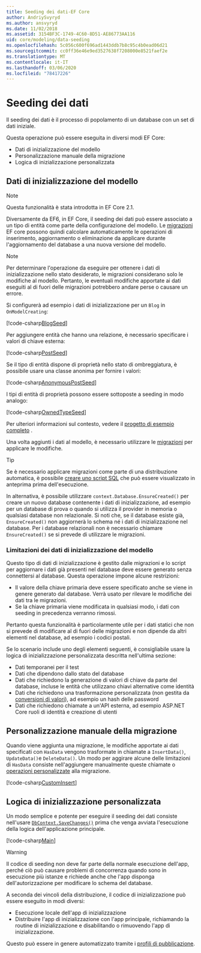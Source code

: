 ```yaml
---
title: Seeding dei dati-EF Core
author: AndriySvyryd
ms.author: ansvyryd
ms.date: 11/02/2018
ms.assetid: 3154BF3C-1749-4C60-8D51-AE86773AA116
uid: core/modeling/data-seeding
ms.openlocfilehash: 5c056c600f696ad1443ddb7b8c95c4b0ead06d21
ms.sourcegitcommit: cc0ff36e46e9ed3527638f7208000e8521faef2e
ms.translationtype: MT
ms.contentlocale: it-IT
ms.lasthandoff: 03/06/2020
ms.locfileid: "78417226"
---
```

# <a name="data-seeding"></a>Seeding dei dati

Il seeding dei dati è il processo di popolamento di un database con un set di dati iniziale.

Questa operazione può essere eseguita in diversi modi EF Core:

* Dati di inizializzazione del modello
* Personalizzazione manuale della migrazione
* Logica di inizializzazione personalizzata

## <a name="model-seed-data"></a>Dati di inizializzazione del modello

> [!NOTE]
> Questa funzionalità è stata introdotta in EF Core 2.1.

Diversamente da EF6, in EF Core, il seeding dei dati può essere associato a un tipo di entità come parte della configurazione del modello. Le [migrazioni](xref:core/managing-schemas/migrations/index) EF core possono quindi calcolare automaticamente le operazioni di inserimento, aggiornamento o eliminazione da applicare durante l'aggiornamento del database a una nuova versione del modello.

> [!NOTE]
> Per determinare l'operazione da eseguire per ottenere i dati di inizializzazione nello stato desiderato, le migrazioni considerano solo le modifiche al modello. Pertanto, le eventuali modifiche apportate ai dati eseguiti al di fuori delle migrazioni potrebbero andare perse o causare un errore.

Si configurerà ad esempio i dati di inizializzazione per un `Blog` in `OnModelCreating`:

[!code-csharp[BlogSeed](../../../samples/core/Modeling/DataSeeding/DataSeedingContext.cs?name=BlogSeed)]

Per aggiungere entità che hanno una relazione, è necessario specificare i valori di chiave esterna:

[!code-csharp[PostSeed](../../../samples/core/Modeling/DataSeeding/DataSeedingContext.cs?name=PostSeed)]

Se il tipo di entità dispone di proprietà nello stato di ombreggiatura, è possibile usare una classe anonima per fornire i valori:

[!code-csharp[AnonymousPostSeed](../../../samples/core/Modeling/DataSeeding/DataSeedingContext.cs?name=AnonymousPostSeed)]

I tipi di entità di proprietà possono essere sottoposte a seeding in modo analogo:

[!code-csharp[OwnedTypeSeed](../../../samples/core/Modeling/DataSeeding/DataSeedingContext.cs?name=OwnedTypeSeed)]

Per ulteriori informazioni sul contesto, vedere il [progetto di esempio completo](https://github.com/dotnet/EntityFramework.Docs/tree/master/samples/core/Modeling/DataSeeding) .

Una volta aggiunti i dati al modello, è necessario utilizzare le [migrazioni](xref:core/managing-schemas/migrations/index) per applicare le modifiche.

> [!TIP]
> Se è necessario applicare migrazioni come parte di una distribuzione automatica, è possibile [creare uno script SQL](xref:core/managing-schemas/migrations/index#generate-sql-scripts) che può essere visualizzato in anteprima prima dell'esecuzione.

In alternativa, è possibile utilizzare `context.Database.EnsureCreated()` per creare un nuovo database contenente i dati di inizializzazione, ad esempio per un database di prova o quando si utilizza il provider in memoria o qualsiasi database non relazionale. Si noti che, se il database esiste già, `EnsureCreated()` non aggiornerà lo schema né i dati di inizializzazione nel database. Per i database relazionali non è necessario chiamare `EnsureCreated()` se si prevede di utilizzare le migrazioni.

### <a name="limitations-of-model-seed-data"></a>Limitazioni dei dati di inizializzazione del modello

Questo tipo di dati di inizializzazione è gestito dalle migrazioni e lo script per aggiornare i dati già presenti nel database deve essere generato senza connettersi al database. Questa operazione impone alcune restrizioni:

* Il valore della chiave primaria deve essere specificato anche se viene in genere generato dal database. Verrà usato per rilevare le modifiche dei dati tra le migrazioni.
* Se la chiave primaria viene modificata in qualsiasi modo, i dati con seeding in precedenza verranno rimossi.

Pertanto questa funzionalità è particolarmente utile per i dati statici che non si prevede di modificare al di fuori delle migrazioni e non dipende da altri elementi nel database, ad esempio i codici postali.

Se lo scenario include uno degli elementi seguenti, è consigliabile usare la logica di inizializzazione personalizzata descritta nell'ultima sezione:

* Dati temporanei per il test
* Dati che dipendono dallo stato del database
* Dati che richiedono la generazione di valori di chiave da parte del database, incluse le entità che utilizzano chiavi alternative come identità
* Dati che richiedono una trasformazione personalizzata (non gestita da [conversioni di valori](xref:core/modeling/value-conversions)), ad esempio un hash delle password
* Dati che richiedono chiamate a un'API esterna, ad esempio ASP.NET Core ruoli di identità e creazione di utenti

## <a name="manual-migration-customization"></a>Personalizzazione manuale della migrazione

Quando viene aggiunta una migrazione, le modifiche apportate ai dati specificati con `HasData` vengono trasformate in chiamate a `InsertData()`, `UpdateData()`e `DeleteData()`. Un modo per aggirare alcune delle limitazioni di `HasData` consiste nell'aggiungere manualmente queste chiamate o [operazioni personalizzate](xref:core/managing-schemas/migrations/operations) alla migrazione.

[!code-csharp[CustomInsert](../../../samples/core/Modeling/DataSeeding/Migrations/20181102235626_Initial.cs?name=CustomInsert)]

## <a name="custom-initialization-logic"></a>Logica di inizializzazione personalizzata

Un modo semplice e potente per eseguire il seeding dei dati consiste nell'usare [`DbContext.SaveChanges()`](xref:core/saving/index) prima che venga avviata l'esecuzione della logica dell'applicazione principale.

[!code-csharp[Main](../../../samples/core/Modeling/DataSeeding/Program.cs?name=CustomSeeding)]

> [!WARNING]
> Il codice di seeding non deve far parte della normale esecuzione dell'app, perché ciò può causare problemi di concorrenza quando sono in esecuzione più istanze e richiede anche che l'app disponga dell'autorizzazione per modificare lo schema del database.

A seconda dei vincoli della distribuzione, il codice di inizializzazione può essere eseguito in modi diversi:

* Esecuzione locale dell'app di inizializzazione
* Distribuire l'app di inizializzazione con l'app principale, richiamando la routine di inizializzazione e disabilitando o rimuovendo l'app di inizializzazione.

Questo può essere in genere automatizzato tramite i [profili di pubblicazione](/aspnet/core/host-and-deploy/visual-studio-publish-profiles).
